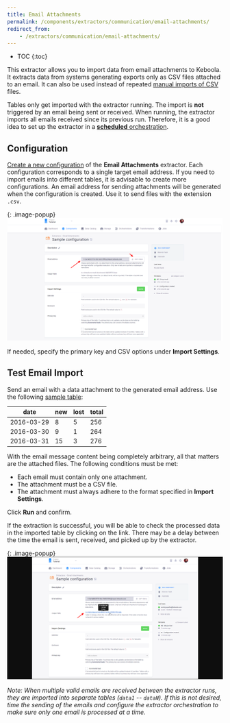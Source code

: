 ```yaml
---
title: Email Attachments
permalink: /components/extractors/communication/email-attachments/
redirect_from:
    - /extractors/communication/email-attachments/
---
```


* TOC
{:toc}

This extractor allows you to import data from email attachments to Keboola.
It extracts data from systems generating exports only as CSV files attached to an email.
It can also be used instead of repeated [manual imports of CSV](/tutorial/load/) files.

Tables only get imported with the extractor running. The import is **not** triggered by an email
being sent or received. When running, the extractor imports all emails received since its previous run.
Therefore, it is a good idea to set up the extractor in a [**scheduled** orchestration](/orchestrator/running/#time-schedule).

## Configuration
[Create a new configuration](/components/#creating-component-configuration) of the **Email Attachments** extractor.
Each configuration corresponds to a single target email address. If you need 
to import emails into different tables, it is advisable to create more configurations.
An email address for sending attachments will be generated when the configuration is created. Use it to send 
files with the extension `.csv`.

{: .image-popup}
![Screenshot - Configuration](/components/extractors/communication/email-attachments/email-attachments-1.png)

If needed, specify the primary key and CSV options under **Import Settings**.

## Test Email Import
Send an email with a data attachment to the generated email address.
Use the following [sample table](/components/extractors/communication/email-attachments/sample.csv):

| date | new | lost | total |
| --- | --- | --- | --- |
| 2016-03-29 | 8 | 5 | 256 |
| 2016-03-30 | 9 | 1 | 264 |
| 2016-03-31 | 15 | 3 | 276 |

With the email message content being completely arbitrary, all that matters are the attached files. 
The following conditions must be met:

- Each email must contain only one attachment.
- The attachment must be a CSV file.
- The attachment must always adhere to the format specified in **Import Settings**.

Click **Run** and confirm.

If the extraction is successful, you will be able to check the processed data in the imported table by clicking on the link.
There may be a delay between the time the email is sent, received, and picked up by the extractor.

{: .image-popup}
![Screenshot - Job Detail](/components/extractors/communication/email-attachments/email-attachments-2.png)

*Note: When multiple valid emails are received between the extractor runs, they are imported into separate tables 
(`data1` -- `dataN`). If this is not desired, time the sending of the emails and configure the extractor orchestration 
to make sure only one email is processed at a time.*
